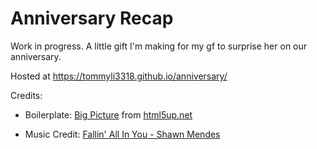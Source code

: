 # Anniversary Recap

Work in progress. A little gift I'm making for my gf to surprise her on our anniversary.

Hosted at https://tommyli3318.github.io/anniversary/

Credits:

* Boilerplate: [Big Picture](https://html5up.net/big-picture) from [html5up.net](https://html5up.net/)

* Music Credit: [Fallin' All In You - Shawn Mendes](https://www.youtube.com/watch?v=pWCcEDsGvXU)